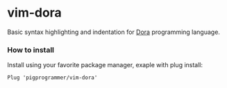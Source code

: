 # vim-dora

Basic syntax highlighting and indentation for [Dora](https://github.com/dinfuehr/dora) programming language.

### How to install
Install using your favorite package manager, exaple with plug install:
```vim
Plug 'pigprogrammer/vim-dora'
```
